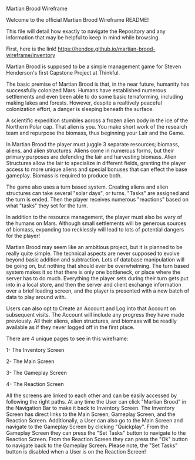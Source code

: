 Martian Brood Wireframe

Welcome to the official Martian Brood Wireframe README!

This file will detail how exactly to navigate the Repository and any information that may be helpful to keep in mind while browsing.

First, here is the link! https://hendoe.github.io/martian-brood-wireframe/inventory

Martian Brood is supposed to be a simple management game for Steven Henderson's first Capstone Project at Thinkful.

The basic premise of Martian Brood is that, in the near future, humanity has successfully colonized Mars. Humans have established numerous settlements and even been able to do some basic terraforming, including making lakes and forests. However, despite a realtively peaceful colonization effort, a danger is sleeping beneath the surface.

A scientific expedition stumbles across a frozen alien body in the ice of the Northern Polar cap. That alien is you. You make short work of the research team and repurpose the biomass, thus beginning your Lair and the Game.

In Martian Brood the player must juggle 3 separate resources; biomass, aliens, and alien structures. Aliens come in numerous forms, but their primary purposes are defending the lair and harvesting biomass. Alien Structures allow the lair to specialize in different fields, granting the player access to more unique aliens and special bonuses that can effect the base gameplay. Biomass is required to produce both.

The game also uses a turn based system. Creating aliens and alien structures can take several "solar days", or turns. "Tasks" are assigned and the turn is ended. Then the player receives numerous "reactions" based on what "tasks" they set for the turn.

In addition to the resource management, the player must also be wary of the humans on Mars. Although small settlements will be generous sources of biomass, expanding too recklessly will lead to lots of potential dangers for the player!

Martian Brood may seem like an ambitious project, but it is planned to be really quite simple. The technical aspects are never supposed to evolve beyond basic addition and subtraction. Lots of database manipulation will be going on, but nothing that should ever be overwhelming. The turn based system makes it so that there is only one bottleneck, or place where the server has to do much. Everything the player sets during their turn gets put into in a local store, and then the server and client exchange information over a brief loading screen, and the player is presented with a new batch of data to play around with.

Users can also opt to Create an Account and Log into that Account on subsequent visits. The Account will include any progress they have made previously. All their aliens, alien structures, and biomass will be readily available as if they never logged off in the first place.

There are 4 unique pages to see in this wireframe:

  1- The Inventory Screen

  2- The Main Screen

  3- The Gameplay Screen

  4- The Reaction Screen

All the screens are linked to each other and can be easily accessed by following the right paths. At any time the User can click "Martian Brood" in the Navigation Bar to make it back to Inventory Screen. The Inventory Screen has direct links to the Main Screen, Gameplay Screen, and the Reaction Screen. Additionally, a User can also go to the Main Screen and navigate to the Gameplay Screen by clicking "Quickplay". From the Gameplay Screen they can press the "Set Tasks" button to navigate to the Reaction Screen. From the Reaction Screen they can press the "Ok" button to navigate back to the Gameplay Screen. Please note, the "Set Tasks" button is disabled when a User is on the Reaction Screen!

